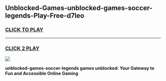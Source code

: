 
## Unblocked-Games-unblocked-games-soccer-legends-Play-Free-d7leo
<h3>
<a href="https://premium76.site?title=unblocked-games-soccer-legends&ref=18A">CLICK TO PLAY</a></h3>
<hr>

<h3>
<a href="https://premium76.site?title=unblocked-games-soccer-legends&ref=18A">CLICK 2 PLAY</a>
  
</h3>

<a href="https://premium76.site?title=unblocked-games-soccer-legends&ref=18A"><img src="https://clearcache.store/games.png"></a>


**unblocked-games-soccer-legends games unblocked: Your Gateway to Fun and Accessible Online Gaming**
